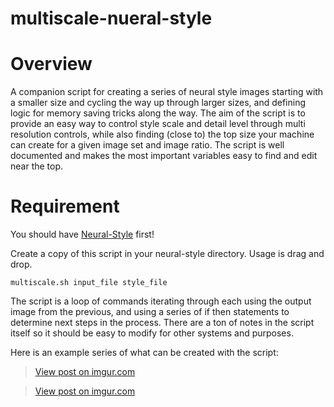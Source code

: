 # multiscale-nueral-style
# Overview
A companion script for creating a series of neural style images starting with a smaller size and cycling the way up through larger sizes, and defining logic for memory saving tricks along the way. The aim of the script is to provide an easy way to control style scale and detail level through multi resolution controls, while also finding (close to) the top size your machine can create for a given image set and image ratio. The script is well documented and makes the most important variables easy to find and edit near the top.

# Requirement
You should have [Neural-Style](https://github.com/jcjohnson/neural-style/) first!


Create a copy of this script in your neural-style directory. Usage is drag and drop.

`multiscale.sh input_file style_file`


The script is a loop of commands iterating through each using the output image from the previous, and using a series of if then statements to determine next steps in the process. There are a ton of notes in the script itself so it should be easy to modify for other systems and purposes.

Here is an example series of what can be created with the script:

<blockquote class="imgur-embed-pub" lang="en" data-id="dIlrNW7"><a href="//imgur.com/dIlrNW7">View post on imgur.com</a></blockquote><script async src="//s.imgur.com/min/embed.js" charset="utf-8"></script>



<blockquote class="imgur-embed-pub" lang="en" data-id="0TCApCR"><a href="//imgur.com/0TCApCR">View post on imgur.com</a></blockquote><script async src="//s.imgur.com/min/embed.js" charset="utf-8"></script>
